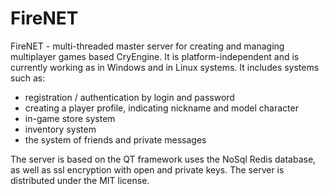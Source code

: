 # FireNET
FireNET - multi-threaded master server for creating and managing multiplayer games based CryEngine. 
It is platform-independent and is currently working as in Windows and in Linux systems. 
It includes systems such as: 
* registration / authentication by login and password
* creating a player profile, indicating nickname and model character
* in-game store system
* inventory system
* the system of friends and private messages

The server is based on the QT framework uses the NoSql Redis database, as well as ssl encryption with open and private keys.
The server is distributed under the MIT license.
